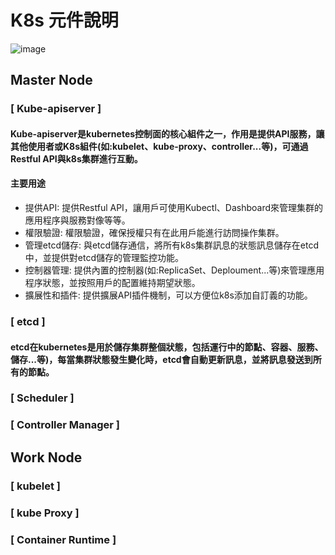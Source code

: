 # K8s 元件說明
![image](https://user-images.githubusercontent.com/39659664/223376662-c5933a61-178e-42e6-aa49-99907c86ec92.png)
##  Master Node 
### [ Kube-apiserver ]
#### Kube-apiserver是kubernetes控制面的核心組件之一，作用是提供API服務，讓其他使用者或K8s組件(如:kubelet、kube-proxy、controller...等)，可通過Restful API與k8s集群進行互動。
#### 主要用途
* 提供API: 提供Restful API，讓用戶可使用Kubectl、Dashboard來管理集群的應用程序與服務對像等等。
* 權限驗證: 權限驗證，確保授權只有在此用戶能進行訪問操作集群。
* 管理etcd儲存: 與etcd儲存通信，將所有k8s集群訊息的狀態訊息儲存在etcd中，並提供對etcd儲存的管理監控功能。
* 控制器管理: 提供內置的控制器(如:ReplicaSet、Deploument...等)來管理應用程序狀態，並按照用戶的配置維持期望狀態。
* 擴展性和插件: 提供擴展API插件機制，可以方便位k8s添加自訂義的功能。
### [ etcd ]
#### etcd在kubernetes是用於儲存集群整個狀態，包括運行中的節點、容器、服務、儲存...等)，每當集群狀態發生變化時，etcd會自動更新訊息，並將訊息發送到所有的節點。
### [ Scheduler ]
### [ Controller Manager ]
## Work Node
### [ kubelet ]
### [ kube Proxy ]
### [ Container Runtime ]
